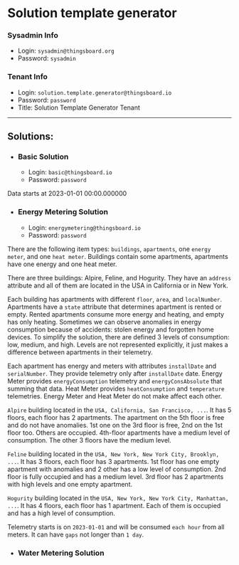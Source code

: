 # Solution template generator 


### Sysadmin Info
* Login: `sysadmin@thingsboard.org`
* Password: `sysadmin`

### Tenant Info
* Login: `solution.template.generator@thingsboard.io`
* Password: `password`
* Title: Solution Template Generator Tenant

***

## Solutions:

* ### Basic Solution
  * Login: `basic@thingsboard.io`
  * Password: `password`

Data starts at 2023-01-01 00:00.000000

* ### Energy Metering Solution 
  * Login: `energymetering@thingsboard.io`
  * Password: `password`

There are the following item types: `buildings`, `apartments`, one `energy meter`, and one `heat meter`.
Buildings contain some apartments, apartments have one energy and one heat meter.

There are three buildings: Alpire, Feline, and Hogurity.
They have an `address` attribute and all of them are located in the USA in California or in New York.

Each building has apartments with different `floor`, `area`, and `localNumber`.
Apartments have a `state` attribute that determines apartment is rented or empty.
Rented apartments consume more energy and heating, and empty has only heating.
Sometimes we can observe anomalies in energy consumption because of accidents: stolen energy and forgotten home devices.
To simplify the solution, there are defined 3 levels of consumption: low, medium, and high.
Levels are not represented explicitly, it just makes a difference between apartments in their telemetry.

Each apartment has energy and meters with attributes `installDate` and `serialNumber`.
They provide telemetry only after `installDate` date.
Energy Meter provides `energyConsumption` telemetry and `energyConsAbsolute` that summing that data.
Heat Meter provides `heatConsumption` and `temperature` telemetries.
Energy Meter and Heat Meter do not make affect each other.


`Alpire` building located in the `USA, California, San Francisco, ...`.
It has 5 floors, each floor has 2 apartments.
The apartment on the 5th floor is free and do not have anomalies.
1st one on the 3rd floor is free, 2nd on the 1st floor too.
Others are occupied.
4th-floor apartments have a medium level of consumption.
The other 3 floors have the medium level.

`Feline` building located in the `USA, New York, New York City, Brooklyn, ...`.
It has 3 floors, each floor has 3 apartments.
1st floor has one empty apartment with anomalies and 2 other has a low level of consumption.
2nd floor is fully occupied and has a medium level.
3rd floor has 2 apartments with high levels and one empty apartment. 

`Hogurity` building located in the `USA, New York, New York City, Manhattan, ...`.
It has 4 floors, each floor has 1 apartment.
Each of them is occupied and has a high level of consumption.

Telemetry starts is on `2023-01-01` and will be consumed `each hour` from all meters.
It can have `gaps` not longer than `1 day`.

* ### Water Metering Solution 